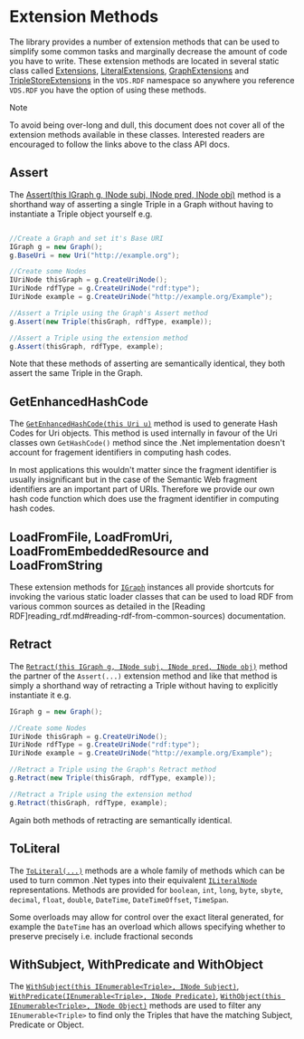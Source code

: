 # Extension Methods 

The library provides a number of extension methods that can be used to simplify some common tasks and marginally decrease the amount of code you have to write. These extension methods are located in several static class called [Extensions](xref:VDS.RDF.Extensions), [LiteralExtensions](xref:VDS.RDF.LiteralExtensions), [GraphExtensions](xref:VDS.RDF.GraphExtensions) and [TripleStoreExtensions](xref:VDS.RDF.TripleStoreExtensions) in the `VDS.RDF` namespace so anywhere you reference `VDS.RDF` you have the option of using these methods.

> [!NOTE]
> To avoid being over-long and dull, this document does not cover all of the extension methods available in these classes. 
> Interested readers are encouraged to follow the links above to the class API docs.

## Assert 

The [Assert(this IGraph g, INode subj, INode pred, INode obj)](xref:VDS.RDF.Extensions.Assert(VDS.RDF.IGraph,VDS.RDF.INode,VDS.RDF.INode,VDS.RDF.INode)) method is a shorthand way of asserting a single Triple in a Graph without having to instantiate a Triple object yourself e.g.

```csharp

//Create a Graph and set it's Base URI
IGraph g = new Graph();
g.BaseUri = new Uri("http://example.org");

//Create some Nodes
IUriNode thisGraph = g.CreateUriNode();
IUriNode rdfType = g.CreateUriNode("rdf:type");
IUriNode example = g.CreateUriNode("http://example.org/Example");

//Assert a Triple using the Graph's Assert method
g.Assert(new Triple(thisGraph, rdfType, example));

//Assert a Triple using the extension method
g.Assert(thisGraph, rdfType, example);
```

Note that these methods of asserting are semantically identical, they both assert the same Triple in the Graph.

## GetEnhancedHashCode 

The [`GetEnhancedHashCode(this Uri u)`](xref:VDS.RDF.Extensions.GetEnhancedHashCode(System.Uri)) method is used to generate Hash Codes for Uri objects. This method is used internally in favour of the Uri classes own `GetHashCode()` method since the .Net implementation doesn't account for fragement identifiers in computing hash codes.

In most applications this wouldn't matter since the fragment identifier is usually insignificant but in the case of the Semantic Web fragment identifiers are an important part of URIs. Therefore we provide our own hash code function which does use the fragment identifier in computing hash codes.

## LoadFromFile, LoadFromUri, LoadFromEmbeddedResource and LoadFromString 

These extension methods for [`IGraph`](xref:VDS.RDF.IGraph) instances all provide shortcuts for invoking the various static loader classes that can be used to load RDF from various common sources as detailed in the [Reading RDF]reading_rdf.md#reading-rdf-from-common-sources) documentation.


## Retract 

The [`Retract(this IGraph g, INode subj, INode pred, INode obj)`](xref:VDS.RDF.Extensions.Retract(VDS.RDF.IGraph,VDS.RDF.INode,VDS.RDF.INode,VDS.RDF.INode)) method the partner of the `Assert(...)` extension method and like that method is simply a shorthand way of retracting a Triple without having to explicitly instantiate it e.g.

```csharp
IGraph g = new Graph();

//Create some Nodes
IUriNode thisGraph = g.CreateUriNode();
IUriNode rdfType = g.CreateUriNode("rdf:type");
IUriNode example = g.CreateUriNode("http://example.org/Example");

//Retract a Triple using the Graph's Retract method
g.Retract(new Triple(thisGraph, rdfType, example));

//Retract a Triple using the extension method
g.Retract(thisGraph, rdfType, example);
```

Again both methods of retracting are semantically identical.

## ToLiteral 

The [`ToLiteral(...)`](xref:VDS.RDF.LiteralExtensions) methods are a whole family of methods which can be used to turn common .Net types into their equivalent [`ILiteralNode`](xref:VDS.RDF.ILiteralNode) representations.  Methods are provided for `boolean`, `int`, `long`, `byte`, `sbyte`, `decimal`, `float`, `double`, `DateTime`, `DateTimeOffset`, `TimeSpan`.

Some overloads may allow for control over the exact literal generated, for example the `DateTime` has an overload which allows specifying whether to preserve precisely i.e. include fractional seconds

## WithSubject, WithPredicate and WithObject 

The [`WithSubject(this IEnumerable<Triple>, INode Subject)`](xref:VDS.RDF.Extensions.WithSubject(System.Collections.Generic.IEnumerable{VDS.RDF.Triple},VDS.RDF.INode)), [`WithPredicate(IEnumerable<Triple>, INode Predicate)`](xref:VDS.RDF.Extensions.WithPredicate(System.Collections.Generic.IEnumerable{VDS.RDF.Triple},VDS.RDF.INode)), [`WithObject(this IEnumerable<Triple>, INode Object)`](xref:VDS.RDF.Extensions.WithObject(System.Collections.Generic.IEnumerable{VDS.RDF.Triple},VDS.RDF.INode)) methods are used to filter any `IEnumerable<Triple>` to find only the Triples that have the matching Subject, Predicate or Object.